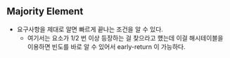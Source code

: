 ## Majority Element 

- 요구사항을 제대로 알면 빠르게 끝나는 조건을 알 수 있다. 
  - 여기서는 요소가 1/2 번 이상 등장하는 걸 찾으라고 헀는데 이걸 해시테이블을 이용하면 빈도를 바로 알 수 있어서 early-return 이 가능하다. 

